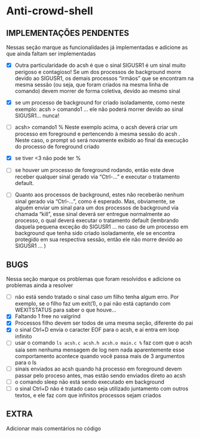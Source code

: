 # Anti-crowd-shell

## IMPLEMENTAÇÕES PENDENTES

Nessas seção marque as funcionalidades já implementadas e adicione as que ainda faltam ser implementadas

- [x] Outra particularidade do acsh é que o sinal SIGUSR1 é um sinal muito perigoso e contagioso! Se um dos processos de background morre devido ao SIGUSR1, os demais processos “irmãos” que se encontram na mesma sessão (ou seja, que foram criados na mesma linha de comando) devem morrer de forma coletiva, devido ao mesmo sinal
- [x] se um processo de background for criado isoladamente, como neste exemplo: acsh > comando1 ... ele não poderá morrer devido ao sinal SIGUSR1… nunca!
- [ ] acsh> comando1 % Neste exemplo acima, o acsh deverá criar um processo em foreground e pertencendo à mesma sessão do acsh . Neste caso, o prompt só será novamente exibido ao final da execução do processo de foreground criado
- [x] se tiver <3 não pode ter %
- [ ] se houver um processo de foreground rodando, então este deve receber qualquer sinal gerado via “Ctrl-...” e executar o tratamento default.
- [ ] Quanto aos processos de background, estes não receberão nenhum sinal gerado via “Ctrl-...”, como é esperado. Mas, obviamente, se alguém enviar um sinal para um dos processos de background via chamada “kill”, esse sinal deverá ser entregue normalmente ao processo, o qual deverá executar o tratamento default (lembrando daquela pequena exceção do SIGUSR1 ... no caso de um processo em background que tenha sido criado isoladamente, ele se encontra protegido em sua respectiva sessão, então ele não morre devido ao SIGUSR1 … )


## BUGS

Nessa seção marque os problemas que foram resolvidos e adicione os problemas ainda a resolver

- [ ] não está sendo tratado o sinal caso um filho tenha algum erro.
      Por exemplo, se o filho faz um exit(1), o pai não está captando com WEXITSTATUS
      para saber o que houve...
- [x] Faltando 1 free no valgrind
- [x] Processos filho devem ser todos de uma mesma seção, diferente do pai
- [x] o sinal Ctrl+D envia o caracter EOF para o acsh, e ai entra em loop infinito
- [ ] usar o comando `ls acsh.c acsh.h acsh.o main.c %` faz com que o acsh saia
      sem nenhuma mensagem de log nem nada aparentemente esse comportamento acontece
      quando você passa mais de 3 argumentos para o ls
- [ ] sinais enviados ao acsh quando há processo em foreground devem passar pelo
      proceso antes, mas estão sendo enviados direto ao acsh
- [ ] o comando sleep não está sendo executado em background
- [ ] o sinal Ctrl+D não é tratado caso seja utilizado juntamento com outros textos,
      e ele faz com que infinitos processos sejam criados

## EXTRA

Adicionar mais comentários no código
